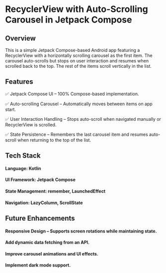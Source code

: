 # RecyclerView with Auto-Scrolling Carousel in Jetpack Compose #


## Overview ##

This is a simple Jetpack Compose-based Android app featuring a RecyclerView with a horizontally scrolling carousel as the first item. The carousel auto-scrolls but stops on user interaction and resumes when scrolled back to the top. The rest of the items scroll vertically in the list.


## Features ##

✅ Jetpack Compose UI – 100% Compose-based implementation.

✅ Auto-scrolling Carousel – Automatically moves between items on app start.

✅ User Interaction Handling – Stops auto-scroll when navigated manually or RecyclerView is scrolled.

✅ State Persistence – Remembers the last carousel item and resumes auto-scroll when returning to the top of the list.


## Tech Stack ##

#### Language: Kotlin ####

#### UI Framework: Jetpack Compose ####

#### State Management: remember, LaunchedEffect ####

#### Navigation: LazyColumn, ScrollState ####


## Future Enhancements ## 

#### Responsive Design – Supports screen rotations while maintaining state. ####
#### Add dynamic data fetching from an API. ####
#### Improve carousel animations and UI effects. ####
#### Implement dark mode support. ####

